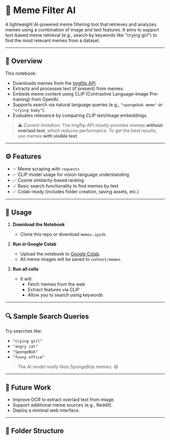 # 🧠 Meme Filter AI

A lightweight AI-powered meme filtering tool that retrieves and analyzes memes using a combination of image and text features. It aims to support text-based meme retrieval (e.g., search by keywords like "crying girl") to find the most relevant memes from a dataset.

---

## 📌 Overview

This notebook:

- Downloads memes from the [Imgflip API](https://api.imgflip.com/get_memes).
- Extracts and processes text (if present) from memes.
- Embeds meme content using CLIP (Contrastive Language–Image Pre-training) from OpenAI.
- Supports search via natural language queries (e.g., `"spongebob meme"` or `"crying baby"`).
- Evaluates relevance by comparing CLIP text/image embeddings.

> ⚠️ Current limitation: The Imgflip API mostly provides memes **without overlaid text**, which reduces performance. To get the best results, use memes **with visible text**.

---

## ⚙️ Features

- ✅ Meme scraping with `requests`
- ✅ CLIP model usage for vision-language understanding
- ✅ Cosine similarity-based ranking
- ✅ Basic search functionality to find memes by text
- ✅ Colab-ready (includes folder creation, saving assets, etc.)

---

## 🚀 Usage

1. **Download the Notebook**
   - Clone this repo or download `memes.ipynb`.

2. **Run in Google Colab**
   - Upload the notebook to [Google Colab](https://colab.research.google.com).
   - All meme images will be saved to `content/memes`.

3. **Run all cells**
   - It will:
     - Fetch memes from the web
     - Extract features via CLIP
     - Allow you to search using keywords

---

## 🔍 Sample Search Queries

Try searches like:

- `"crying girl"`
- `"angry cat"`
- `"SpongeBob"`
- `"funny office"`

> The AI model *really* likes SpongeBob memes. 😄

---

## 🧪 Future Work

- Improve OCR to extract overlaid text from image.
- Support additional meme sources (e.g., Reddit).
- Deploy a minimal web interface.

---

## 📁 Folder Structure

